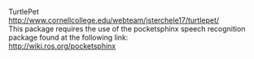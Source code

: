 TurtlePet
<br>
http://www.cornellcollege.edu/webteam/jsterchele17/turtlepet/
<br>
This package requires the use of the pocketsphinx speech recognition package found at the following link:<br> http://wiki.ros.org/pocketsphinx
